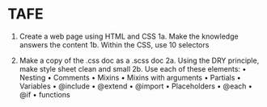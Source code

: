 # TAFE

1. Create a web page using HTML and CSS
1a. Make the knowledge answers the content
1b. Within the CSS, use 10 selectors

2. Make a copy of the .css doc as a .scss doc
2a. Using the DRY principle, make style sheet clean and small
2b. Use each of these elements:
• Nesting
• Comments
• Mixins
• Mixins with arguments
• Partials
• Variables
• @include
• @extend
• @import
• Placeholders
• @each
• @if
• functions
